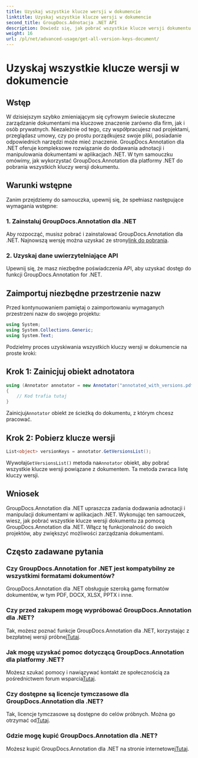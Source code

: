```yaml
---
title: Uzyskaj wszystkie klucze wersji w dokumencie
linktitle: Uzyskaj wszystkie klucze wersji w dokumencie
second_title: GroupDocs.Adnotacja .NET API
description: Dowiedz się, jak pobrać wszystkie klucze wersji dokumentu za pomocą GroupDocs.Annotation dla .NET. Zwiększ swoje możliwości zarządzania dokumentami dzięki temu kompleksowemu rozwiązaniu.
weight: 16
url: /pl/net/advanced-usage/get-all-version-keys-document/
---
```


# Uzyskaj wszystkie klucze wersji w dokumencie

## Wstęp
W dzisiejszym szybko zmieniającym się cyfrowym świecie skuteczne zarządzanie dokumentami ma kluczowe znaczenie zarówno dla firm, jak i osób prywatnych. Niezależnie od tego, czy współpracujesz nad projektami, przeglądasz umowy, czy po prostu porządkujesz swoje pliki, posiadanie odpowiednich narzędzi może mieć znaczenie. GroupDocs.Annotation dla .NET oferuje kompleksowe rozwiązanie do dodawania adnotacji i manipulowania dokumentami w aplikacjach .NET. W tym samouczku omówimy, jak wykorzystać GroupDocs.Annotation dla platformy .NET do pobrania wszystkich kluczy wersji dokumentu.
## Warunki wstępne
Zanim przejdziemy do samouczka, upewnij się, że spełniasz następujące wymagania wstępne:
### 1. Zainstaluj GroupDocs.Annotation dla .NET
 Aby rozpocząć, musisz pobrać i zainstalować GroupDocs.Annotation dla .NET. Najnowszą wersję można uzyskać ze strony[link do pobrania](https://releases.groupdocs.com/annotation/net/).
### 2. Uzyskaj dane uwierzytelniające API
Upewnij się, że masz niezbędne poświadczenia API, aby uzyskać dostęp do funkcji GroupDocs.Annotation for .NET.

## Zaimportuj niezbędne przestrzenie nazw
Przed kontynuowaniem pamiętaj o zaimportowaniu wymaganych przestrzeni nazw do swojego projektu:
```csharp
using System;
using System.Collections.Generic;
using System.Text;
```

Podzielmy proces uzyskiwania wszystkich kluczy wersji w dokumencie na proste kroki:
## Krok 1: Zainicjuj obiekt adnotatora
```csharp
using (Annotator annotator = new Annotator("annotated_with_versions.pdf"))
{
    // Kod trafia tutaj
}
```
 Zainicjuj`Annotator` obiekt ze ścieżką do dokumentu, z którym chcesz pracować.
## Krok 2: Pobierz klucze wersji
```csharp
List<object> versionKeys = annotator.GetVersionsList();
```
 Wywołaj`GetVersionsList()` metoda na`Annotator` obiekt, aby pobrać wszystkie klucze wersji powiązane z dokumentem. Ta metoda zwraca listę kluczy wersji.

## Wniosek
GroupDocs.Annotation dla .NET upraszcza zadania dodawania adnotacji i manipulacji dokumentami w aplikacjach .NET. Wykonując ten samouczek, wiesz, jak pobrać wszystkie klucze wersji dokumentu za pomocą GroupDocs.Annotation dla .NET. Włącz tę funkcjonalność do swoich projektów, aby zwiększyć możliwości zarządzania dokumentami.
## Często zadawane pytania
### Czy GroupDocs.Annotation for .NET jest kompatybilny ze wszystkimi formatami dokumentów?
GroupDocs.Annotation dla .NET obsługuje szeroką gamę formatów dokumentów, w tym PDF, DOCX, XLSX, PPTX i inne.
### Czy przed zakupem mogę wypróbować GroupDocs.Annotation dla .NET?
 Tak, możesz poznać funkcje GroupDocs.Annotation dla .NET, korzystając z bezpłatnej wersji próbnej[Tutaj](https://releases.groupdocs.com/).
### Jak mogę uzyskać pomoc dotyczącą GroupDocs.Annotation dla platformy .NET?
 Możesz szukać pomocy i nawiązywać kontakt ze społecznością za pośrednictwem forum wsparcia[Tutaj](https://forum.groupdocs.com/c/annotation/10).
### Czy dostępne są licencje tymczasowe dla GroupDocs.Annotation dla .NET?
 Tak, licencje tymczasowe są dostępne do celów próbnych. Można go otrzymać od[Tutaj](https://purchase.groupdocs.com/temporary-license/).
### Gdzie mogę kupić GroupDocs.Annotation dla .NET?
 Możesz kupić GroupDocs.Annotation dla .NET na stronie internetowej[Tutaj](https://purchase.groupdocs.com/buy).